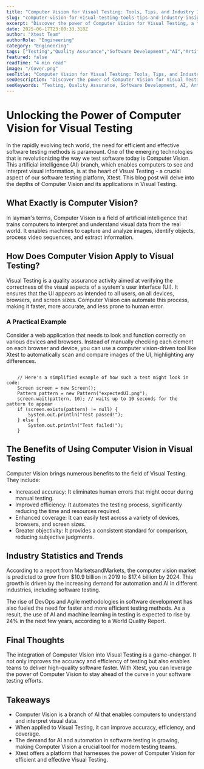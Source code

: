 ```yaml
---
title: "Computer Vision for Visual Testing: Tools, Tips, and Industry Insights"
slug: "computer-vision-for-visual-testing-tools-tips-and-industry-insights"
excerpt: "Discover the power of Computer Vision for Visual Testing, a transformative innovation in the world of quality assurance. Learn how this technology is revolutionizing software testing, enabling machines to detect, analyze, and interpret visual data like never before. Dont miss our deep dive into this game-changing technique."
date: 2025-06-17T23:00:33.318Z
author: "Xtest Team"
authorRole: "Engineering"
category: "Engineering"
tags: ["Testing","Quality Assurance","Software Development","AI","Artificial Intelligence"]
featured: false
readTime: "4 min read"
image: "/Cover.png"
seoTitle: "Computer Vision for Visual Testing: Tools, Tips, and Industry Insights"
seoDescription: "Discover the power of Computer Vision for Visual Testing, a transformative innovation in the world of quality assurance. Learn how this technology is revolutionizing software testing, enabling machines to detect, analyze, and interpret visual data like never before. Dont miss our deep dive into this game-changing technique."
seoKeywords: "Testing, Quality Assurance, Software Development, AI, Artificial Intelligence"
---
```


# Unlocking the Power of Computer Vision for Visual Testing

In the rapidly evolving tech world, the need for efficient and effective software testing methods is paramount. One of the emerging technologies that is revolutionizing the way we test software today is Computer Vision. This artificial intelligence (AI) branch, which enables computers to see and interpret visual information, is at the heart of Visual Testing - a crucial aspect of our software testing platform, Xtest. This blog post will delve into the depths of Computer Vision and its applications in Visual Testing.

## What Exactly is Computer Vision?

In layman's terms, Computer Vision is a field of artificial intelligence that trains computers to interpret and understand visual data from the real world. It enables machines to capture and analyze images, identify objects, process video sequences, and extract information.

## How Does Computer Vision Apply to Visual Testing?

Visual Testing is a quality assurance activity aimed at verifying the correctness of the visual aspects of a system's user interface (UI). It ensures that the UI appears as intended to all users, on all devices, browsers, and screen sizes. Computer Vision can automate this process, making it faster, more accurate, and less prone to human error.

### A Practical Example

Consider a web application that needs to look and function correctly on various devices and browsers. Instead of manually checking each element on each browser and device, you can use a computer vision-driven tool like Xtest to automatically scan and compare images of the UI, highlighting any differences.

```

    // Here's a simplified example of how such a test might look in code:
    Screen screen = new Screen();
    Pattern pattern = new Pattern("expectedUI.png");
    screen.wait(pattern, 10); // waits up to 10 seconds for the pattern to appear
    if (screen.exists(pattern) != null) {
        System.out.println("Test passed!");
    } else {
        System.out.println("Test failed!");
    }
```

## The Benefits of Using Computer Vision in Visual Testing

Computer Vision brings numerous benefits to the field of Visual Testing. They include:

*   Increased accuracy: It eliminates human errors that might occur during manual testing.
*   Improved efficiency: It automates the testing process, significantly reducing the time and resources required.
*   Enhanced coverage: It can easily test across a variety of devices, browsers, and screen sizes.
*   Greater objectivity: It provides a consistent standard for comparison, reducing subjective judgments.

## Industry Statistics and Trends

According to a report from MarketsandMarkets, the computer vision market is predicted to grow from $10.9 billion in 2019 to $17.4 billion by 2024. This growth is driven by the increasing demand for automation and AI in different industries, including software testing.

The rise of DevOps and Agile methodologies in software development has also fueled the need for faster and more efficient testing methods. As a result, the use of AI and machine learning in testing is expected to rise by 24% in the next few years, according to a World Quality Report.

## Final Thoughts

The integration of Computer Vision into Visual Testing is a game-changer. It not only improves the accuracy and efficiency of testing but also enables teams to deliver high-quality software faster. With Xtest, you can leverage the power of Computer Vision to stay ahead of the curve in your software testing efforts.

## Takeaways

*   Computer Vision is a branch of AI that enables computers to understand and interpret visual data.
*   When applied to Visual Testing, it can improve accuracy, efficiency, and coverage.
*   The demand for AI and automation in software testing is growing, making Computer Vision a crucial tool for modern testing teams.
*   Xtest offers a platform that harnesses the power of Computer Vision for efficient and effective Visual Testing.